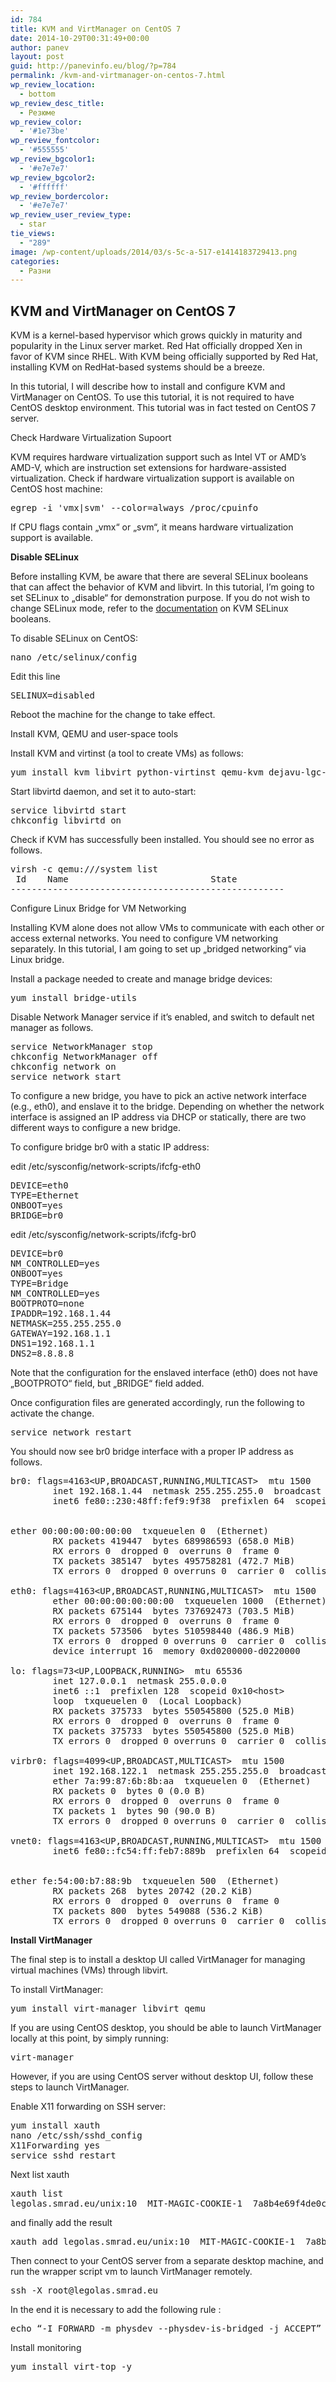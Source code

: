 ```yaml
---
id: 784
title: KVM and VirtManager on CentOS 7
date: 2014-10-29T00:31:49+00:00
author: panev
layout: post
guid: http://panevinfo.eu/blog/?p=784
permalink: /kvm-and-virtmanager-on-centos-7.html
wp_review_location:
  - bottom
wp_review_desc_title:
  - Резюме
wp_review_color:
  - '#1e73be'
wp_review_fontcolor:
  - '#555555'
wp_review_bgcolor1:
  - '#e7e7e7'
wp_review_bgcolor2:
  - '#ffffff'
wp_review_bordercolor:
  - '#e7e7e7'
wp_review_user_review_type:
  - star
tie_views:
  - "289"
image: /wp-content/uploads/2014/03/s-5c-a-517-e1414183729413.png
categories:
  - Разни
---
```

## KVM and VirtManager on CentOS 7 

KVM is a kernel-based hypervisor which grows quickly in maturity and popularity in the Linux server market. Red Hat officially dropped Xen in favor of KVM since RHEL. With KVM being officially supported by Red Hat, installing KVM on RedHat-based systems should be a breeze.

In this tutorial, I will describe how to install and configure KVM and VirtManager on CentOS. To use this tutorial, it is not required to have CentOS desktop environment. This tutorial was in fact tested on CentOS 7 server.  
<!--more-->

Check Hardware Virtualization Supoort

KVM requires hardware virtualization support such as Intel VT or AMD&#8217;s AMD-V, which are instruction set extensions for hardware-assisted virtualization. Check if hardware virtualization support is available on CentOS host machine:

<pre>egrep -i 'vmx|svm' --color=always /proc/cpuinfo
</pre>

If CPU flags contain &#8222;vmx&#8220; or &#8222;svm&#8220;, it means hardware virtualization support is available.

**Disable SELinux**

Before installing KVM, be aware that there are several SELinux booleans that can affect the behavior of KVM and libvirt. In this tutorial, I&#8217;m going to set SELinux to &#8222;disable&#8220; for demonstration purpose. If you do not wish to change SELinux mode, refer to the <a href="https://access.redhat.com/documentation/en-US/Red_Hat_Enterprise_Linux/5/html/Virtualization/sect-Virtualization-Security_for_virtualization-SELinux_considerations.html" target="_blank">documentation</a> on KVM SELinux booleans.

To disable SELinux on CentOS:

<pre>nano /etc/selinux/config
</pre>

Edit this line

<pre>SELINUX=disabled
</pre>

Reboot the machine for the change to take effect.

Install KVM, QEMU and user-space tools

Install KVM and virtinst (a tool to create VMs) as follows:

<pre>yum install kvm libvirt python-virtinst qemu-kvm dejavu-lgc-sans-fonts
</pre>

Start libvirtd daemon, and set it to auto-start:

<pre>service libvirtd start
chkconfig libvirtd on
</pre>

Check if KVM has successfully been installed. You should see no error as follows.

<pre>virsh -c qemu:///system list
 Id    Name                           State
----------------------------------------------------
</pre>

Configure Linux Bridge for VM Networking

Installing KVM alone does not allow VMs to communicate with each other or access external networks. You need to configure VM networking separately. In this tutorial, I am going to set up &#8222;bridged networking&#8220; via Linux bridge.

Install a package needed to create and manage bridge devices:

<pre>yum install bridge-utils</pre>

Disable Network Manager service if it&#8217;s enabled, and switch to default net manager as follows.

<pre>service NetworkManager stop
chkconfig NetworkManager off
chkconfig network on
service network start
</pre>

To configure a new bridge, you have to pick an active network interface (e.g., eth0), and enslave it to the bridge. Depending on whether the network interface is assigned an IP address via DHCP or statically, there are two different ways to configure a new bridge.

To configure bridge br0 with a static IP address:

edit /etc/sysconfig/network-scripts/ifcfg-eth0

<pre>DEVICE=eth0
TYPE=Ethernet
ONBOOT=yes
BRIDGE=br0
</pre>

edit /etc/sysconfig/network-scripts/ifcfg-br0

<pre>DEVICE=br0
NM_CONTROLLED=yes
ONBOOT=yes
TYPE=Bridge
NM_CONTROLLED=yes
BOOTPROTO=none
IPADDR=192.168.1.44
NETMASK=255.255.255.0
GATEWAY=192.168.1.1
DNS1=192.168.1.1
DNS2=8.8.8.8
</pre>

Note that the configuration for the enslaved interface (eth0) does not have &#8222;BOOTPROTO&#8220; field, but &#8222;BRIDGE&#8220; field added.

Once configuration files are generated accordingly, run the following to activate the change.

<pre>service network restart
</pre>

You should now see br0 bridge interface with a proper IP address as follows.

<pre>br0: flags=4163&lt;UP,BROADCAST,RUNNING,MULTICAST>  mtu 1500
        inet 192.168.1.44  netmask 255.255.255.0  broadcast 192.168.1.255
        inet6 fe80::230:48ff:fef9:9f38  prefixlen 64  scopeid 0x20

<link />
ether 00:00:00:00:00:00  txqueuelen 0  (Ethernet)
        RX packets 419447  bytes 689986593 (658.0 MiB)
        RX errors 0  dropped 0  overruns 0  frame 0
        TX packets 385147  bytes 495758281 (472.7 MiB)
        TX errors 0  dropped 0 overruns 0  carrier 0  collisions 0

eth0: flags=4163&lt;UP,BROADCAST,RUNNING,MULTICAST>  mtu 1500
        ether 00:00:00:00:00:00  txqueuelen 1000  (Ethernet)
        RX packets 675144  bytes 737692473 (703.5 MiB)
        RX errors 0  dropped 0  overruns 0  frame 0
        TX packets 573506  bytes 510598440 (486.9 MiB)
        TX errors 0  dropped 0 overruns 0  carrier 0  collisions 0
        device interrupt 16  memory 0xd0200000-d0220000  

lo: flags=73&lt;UP,LOOPBACK,RUNNING>  mtu 65536
        inet 127.0.0.1  netmask 255.0.0.0
        inet6 ::1  prefixlen 128  scopeid 0x10&lt;host>
        loop  txqueuelen 0  (Local Loopback)
        RX packets 375733  bytes 550545800 (525.0 MiB)
        RX errors 0  dropped 0  overruns 0  frame 0
        TX packets 375733  bytes 550545800 (525.0 MiB)
        TX errors 0  dropped 0 overruns 0  carrier 0  collisions 0

virbr0: flags=4099&lt;UP,BROADCAST,MULTICAST>  mtu 1500
        inet 192.168.122.1  netmask 255.255.255.0  broadcast 192.168.122.255
        ether 7a:99:87:6b:8b:aa  txqueuelen 0  (Ethernet)
        RX packets 0  bytes 0 (0.0 B)
        RX errors 0  dropped 0  overruns 0  frame 0
        TX packets 1  bytes 90 (90.0 B)
        TX errors 0  dropped 0 overruns 0  carrier 0  collisions 0

vnet0: flags=4163&lt;UP,BROADCAST,RUNNING,MULTICAST>  mtu 1500
        inet6 fe80::fc54:ff:feb7:889b  prefixlen 64  scopeid 0x20

<link />
ether fe:54:00:b7:88:9b  txqueuelen 500  (Ethernet)
        RX packets 268  bytes 20742 (20.2 KiB)
        RX errors 0  dropped 0  overruns 0  frame 0
        TX packets 800  bytes 549088 (536.2 KiB)
        TX errors 0  dropped 0 overruns 0  carrier 0  collisions 0
</pre>

**Install VirtManager**

The final step is to install a desktop UI called VirtManager for managing virtual machines (VMs) through libvirt.

To install VirtManager:

<pre>yum install virt-manager libvirt qemu
</pre>

If you are using CentOS desktop, you should be able to launch VirtManager locally at this point, by simply running:

<pre>virt-manager
</pre>

However, if you are using CentOS server without desktop UI, follow these steps to launch VirtManager.

Enable X11 forwarding on SSH server:

<pre>yum install xauth
nano /etc/ssh/sshd_config
X11Forwarding yes
service sshd restart
</pre>

Next list xauth

<pre>xauth list
legolas.smrad.eu/unix:10  MIT-MAGIC-COOKIE-1  7a8b4e69f4de0c5b3da1913f44f15b15
</pre>

and finally add the result

<pre>xauth add legolas.smrad.eu/unix:10  MIT-MAGIC-COOKIE-1  7a8b4e69f4de0c5b3da1913f44f15b15
</pre>

Then connect to your CentOS server from a separate desktop machine, and run the wrapper script vm to launch VirtManager remotely.

<pre>ssh -X root@legolas.smrad.eu
</pre>

In the end it is necessary to add the following rule :

<pre>echo “-I FORWARD -m physdev --physdev-is-bridged -j ACCEPT” > /etc/sysconfig/iptables-forward-bridged
</pre>

Install monitoring

<pre>yum install virt-top -y
</pre>
